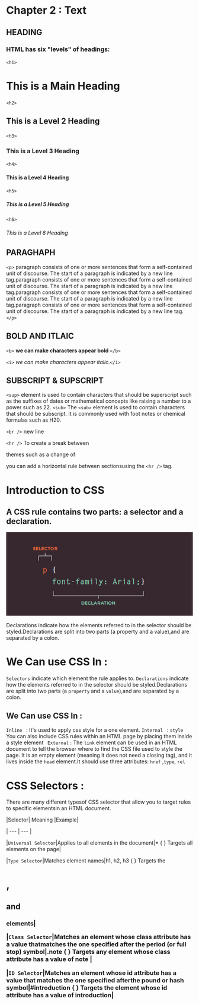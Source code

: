 # Chapter 2 : Text 

## HEADING

### HTML has six "levels" of headings:

`<h1>` 
 # This is a Main Heading

`<h2>`
## This is a Level 2 Heading

`<h3>`
### This is a Level 3 Heading

`<h4>`
#### This is a Level 4 Heading 

`<h5>`
##### This is a Level 5 Heading

`<h6>`
###### This is a Level 6 Heading

## PARAGHAPH

`<p>` paragraph consists of one or more sentences
that form a self-contained unit of discourse. The
start of a paragraph is indicated by a new
line tag.paragraph consists of one or more sentences
that form a self-contained unit of discourse. The
start of a paragraph is indicated by a new
line tag.paragraph consists of one or more sentences
that form a self-contained unit of discourse. The
start of a paragraph is indicated by a new
line tag.paragraph consists of one or more sentences
that form a self-contained unit of discourse. The
start of a paragraph is indicated by a new
line tag.`</p>` 

## BOLD AND ITLAIC

`<b>` **we can make characters appear bold** `</b>`

`<i>` _we can make characters appear italic._`</i>`

## SUBSCRIPT & SUPSCRIPT

`<sup>` element is used
to contain characters that
should be superscript such
as the suffixes of dates or
mathematical concepts like
raising a number to a power such
as 22.
`<sub>`
The `<sub>` element is used to
contain characters that should
be subscript. It is commonly
used with foot notes or chemical
formulas such as H20.

`<br />` new line

`<hr />`
To create a break between

themes such as a change of

 you can add a horizontal rule between sectionsusing the `<hr />` tag.


 # Introduction to CSS 

 ## A CSS rule contains two parts: a selector and a declaration.
 ![Pic1](css.PNG)


 Declarations indicate how the elements referred to in the selector should be styled.Declarations are split into two parts (a property and a value),and are separated by a colon.

# We Can use CSS In :
```Selectors```  indicate which element the rule applies to. 
```Declarations```  indicate how the elements referred to in the selector should be styled.Declarations are split into two parts (a ```property``` and a ```value```),and are separated by a colon.

## We Can use CSS In :
```Inline ``` : It's  used to apply css style for a one element.
```Internal ``` : ```style``` You can also include CSS rules within an HTML page by placing them inside a style element
``` External``` : The ```link``` element can be used in an HTML document to tell the browser where to find the CSS file used to style the page. It is an empty element (meaning it does not need a closing tag), and it lives inside the ```head``` element.It should use three attributes:
 ```href``` ,```type```,  ```rel```

# CSS Selectors : 
There are many different typesof CSS selector that allow you to target rules to specific elementsin an HTML document.

|Selector| Meaning |Example|

| --- | --- |

|```Universal Selector```|Applies to all elements in the document|* { } Targets all elements on the page|

|```Type Selector```|Matches element names|h1, h2, h3  { } Targets the <h1>, <h2> and <h3> elements|

|```Class Selector```|Matches an element whose class attribute has a value thatmatches the one specified after the period (or full stop) symbol|.note { } Targets any element whose class attribute has a value of note |

|```ID Selector```|Matches an element whose id attribute has a value that matches the one specified afterthe pound or hash symbol|#introduction { } Targets the element whose id attribute has a value of introduction|
